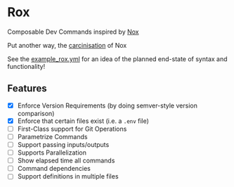 # Rox

Composable Dev Commands inspired by [Nox](https://nox.thea.codes/en/stable/)

Put another way, the [carcinisation](https://en.wikipedia.org//wiki/Carcinisation) of Nox

See the [example_rox.yml](example_rox.yml) for an idea of the planned end-state of syntax and functionality!

## Features

- [x] Enforce Version Requirements (by doing semver-style version comparison)
- [x] Enforce that certain files exist (i.e. a `.env` file)
- [ ] First-Class support for Git Operations
- [ ] Parametrize Commands
- [ ] Support passing inputs/outputs
- [ ] Supports Parallelization
- [ ] Show elapsed time all commands
- [ ] Command dependencies
- [ ] Support definitions in multiple files
